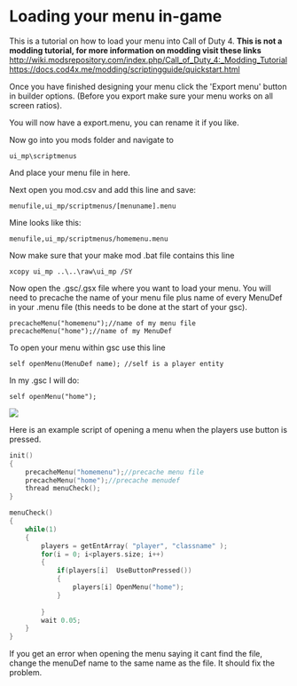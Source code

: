 # Loading your menu in-game
This is a tutorial on how to load your menu into Call of Duty 4.
**This is not a modding tutorial, for more information on modding visit these links**
http://wiki.modsrepository.com/index.php/Call_of_Duty_4:_Modding_Tutorial
https://docs.cod4x.me/modding/scriptingguide/quickstart.html

Once you have finished designing your menu click the 'Export menu' button in builder options.
(Before you export make sure your menu works on all screen ratios).

You will now have a export.menu, you can rename it if you like.

Now go into you mods folder and navigate to

    ui_mp\scriptmenus

And place your menu file in here.

Next open you mod.csv and add this line and save:

    menufile,ui_mp/scriptmenus/[menuname].menu

Mine looks like this:

    menufile,ui_mp/scriptmenus/homemenu.menu
Now make sure that your make mod .bat file contains this line

    xcopy ui_mp ..\..\raw\ui_mp /SY
Now open the .gsc/.gsx file where you want to load your menu. You will need to precache the name of your menu file plus name of every MenuDef in your .menu file (this needs to be done at the start of your gsc).

    precacheMenu("homemenu");//name of my menu file
    precacheMenu("home");//name of my MenuDef
    
  To open your menu within gsc use this line
  

    self openMenu(MenuDef name); //self is a player entity
In my .gsc I will do:

    self openMenu("home");

![](https://i.imgur.com/HTraK78.png)

Here is an example script of opening a menu when the players use button is pressed.

```c
init()
{
	precacheMenu("homemenu");//precache menu file
	precacheMenu("home");//precache menudef
	thread menuCheck();
}

menuCheck()
{
	while(1)
	{
		players = getEntArray( "player", "classname" );
		for(i = 0; i<players.size; i++)
		{
			if(players[i]  UseButtonPressed())
			{
				players[i] OpenMenu("home");
			}
			
		}
		wait 0.05;
	}
}
```

If you get an error when opening the menu saying it cant find the file, change the menuDef name to the same name as the file. It should fix the problem.

